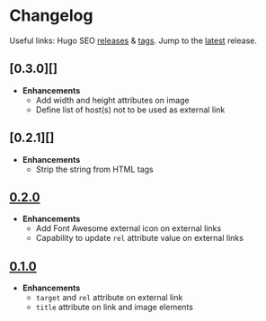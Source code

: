 # Changelog

Useful links: Hugo SEO [releases][] & [tags][]. Jump to the [latest][] release.

## [0.3.0][]

- **Enhancements**
  - Add width and height attributes on image
  - Define list of host(s) not to be used as external link

## [0.2.1][]

- **Enhancements**
  - Strip the string from HTML tags

## [0.2.0][]

- **Enhancements**
  - Add Font Awesome external icon on external links
  - Capability to update `rel` attribute value on external links

## [0.1.0][]

- **Enhancements**
  - `target` and `rel` attribute on external link
  - `title` attribute on link and image elements

[0.1.0]: https://github.com/trunkcode/hugo-seo/releases/v0.1.0
[0.2.0]: https://github.com/trunkcode/hugo-seo/releases/v0.2.0
[latest]: https://github.com/trunkcode/hugo-seo/releases/latest
[releases]: https://github.com/trunkcode/hugo-seo/releases
[tags]: https://github.com/trunkcode/hugo-seo/tags
